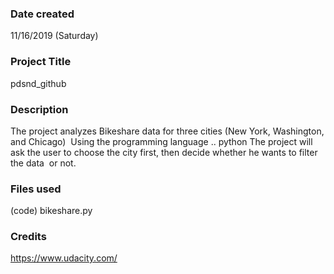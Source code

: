 ### Date created
11/16/2019
(Saturday)

### Project Title
pdsnd_github

### Description
The project analyzes Bikeshare data for three cities (New York, Washington, and Chicago)
 Using the programming language ..
python The project will ask the user to choose the city first, then decide whether he wants to filter the data
 or not.
### Files used
(code) bikeshare.py

### Credits
https://www.udacity.com/

